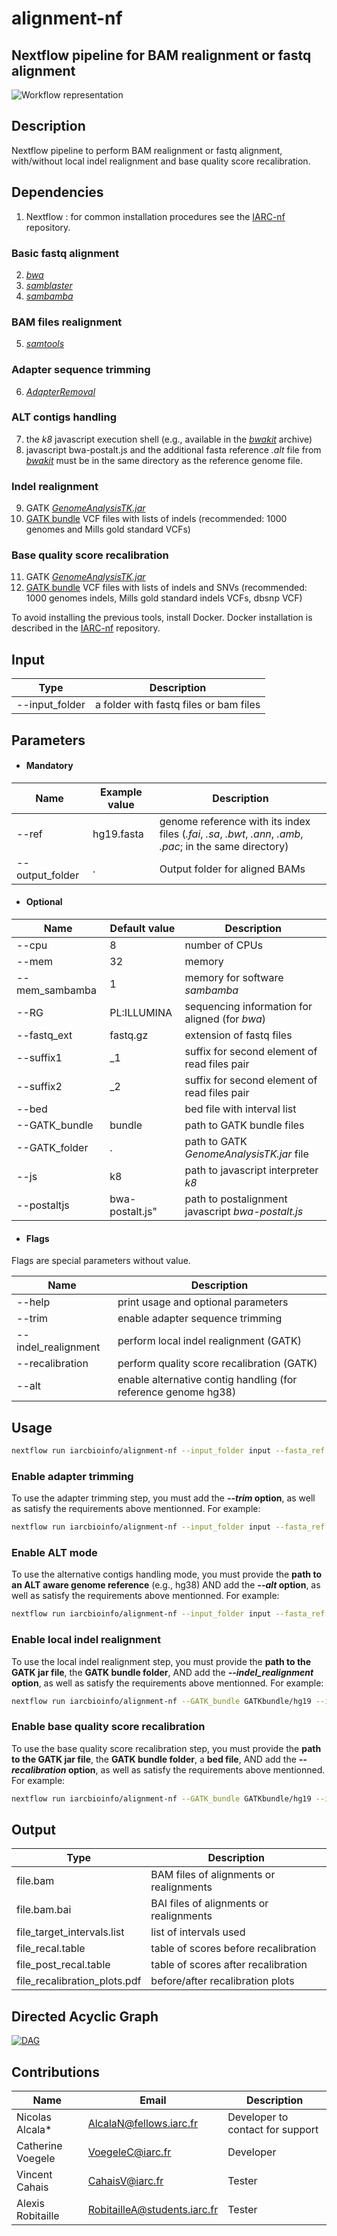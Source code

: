 # alignment-nf

## Nextflow pipeline for BAM realignment or fastq alignment

![Workflow representation](WESpipeline.png?raw=true "Scheme of alignment/realignment Workflow")

## Description

Nextflow pipeline to perform BAM realignment or fastq alignment, with/without local indel realignment and base quality score recalibration.

## Dependencies

1. Nextflow : for common installation procedures see the [IARC-nf](https://github.com/IARCbioinfo/IARC-nf) repository.

### Basic fastq alignment
2. [*bwa*](https://github.com/lh3/bwa)
3. [*samblaster*](https://github.com/GregoryFaust/samblaster)
4. [*sambamba*](https://github.com/lomereiter/sambamba)

### BAM files realignment
5. [*samtools*](http://samtools.sourceforge.net/)

### Adapter sequence trimming
6. [*AdapterRemoval*](https://github.com/MikkelSchubert/adapterremoval)

### ALT contigs handling
7. the *k8* javascript execution shell (e.g., available in the [*bwakit*](https://sourceforge.net/projects/bio-bwa/files/bwakit/) archive)
8. javascript bwa-postalt.js and the additional fasta reference *.alt* file from [*bwakit*](https://github.com/lh3/bwa/tree/master/bwakit) must be in the same directory as the reference genome file.

### Indel realignment
9. GATK [*GenomeAnalysisTK.jar*](https://software.broadinstitute.org/gatk/guide/quickstart)
10. [GATK bundle](https://software.broadinstitute.org/gatk/download/bundle) VCF files with lists of indels (recommended: 1000 genomes and Mills gold standard VCFs)

### Base quality score recalibration
11. GATK [*GenomeAnalysisTK.jar*](https://software.broadinstitute.org/gatk/guide/quickstart)
12. [GATK bundle](https://software.broadinstitute.org/gatk/download/bundle) VCF files with lists of indels and SNVs (recommended: 1000 genomes indels, Mills gold standard indels VCFs, dbsnp VCF)

To avoid installing the previous tools, install Docker. Docker installation is described in the [IARC-nf](https://github.com/IARCbioinfo/IARC-nf) repository.

## Input 
 | Type      | Description     |
  |-----------|---------------|
  | --input_folder    | a folder with fastq files or bam files |

## Parameters

* #### Mandatory

| Name | Example value | Description |
|-----------|--------------|-------------| 
|--ref    | hg19.fasta | genome reference  with its index files (*.fai*, *.sa*, *.bwt*, *.ann*, *.amb*, *.pac*; in the same directory) |
|--output_folder   | . | Output folder for aligned BAMs|

* #### Optional

| Name | Default value | Description |
|-----------|--------------|-------------| 
|--cpu          | 8 | number of CPUs |
|--mem         | 32 | memory|
|--mem\_sambamba | 1 | memory for software *sambamba*|
|--RG           | PL:ILLUMINA | sequencing information for aligned (for *bwa*)|
|--fastq_ext    | fastq.gz | extension of fastq files|
|--suffix1      | \_1 | suffix for second element of read files pair|
|--suffix2      | \_2 | suffix for second element of read files pair|
|--bed    | | bed file with interval list|
|--GATK_bundle  | bundle | path to GATK bundle files|
|--GATK_folder  | . | path to GATK *GenomeAnalysisTK.jar* file |
|--js           | k8 | path to javascript interpreter *k8*|
|--postaltjs    | bwa-postalt.js" | path to postalignment javascript *bwa-postalt.js*|


* #### Flags

Flags are special parameters without value.

| Name  | Description |
|-----------|-------------| 
| --help | print usage and optional parameters |
|--trim     | enable adapter sequence trimming|
|--indel_realignment  | perform local indel realignment (GATK)|
|--recalibration  | perform quality score recalibration (GATK)|
|--alt         | enable alternative contig handling (for reference genome hg38)|

## Usage
```bash
nextflow run iarcbioinfo/alignment-nf --input_folder input --fasta_ref hg19.fasta --out_folder output
```
### Enable adapter trimming
To use the adapter trimming step, you must add the ***--trim* option**, as well as satisfy the requirements above mentionned. For example:
```bash
nextflow run iarcbioinfo/alignment-nf --input_folder input --fasta_ref reference/hs38DH.fa -out_folder output --trim
```

### Enable ALT mode
To use the alternative contigs handling mode, you must provide the **path to an ALT aware genome reference** (e.g., hg38) AND add the ***--alt* option**, as well as satisfy the requirements above mentionned. For example:
```bash
nextflow run iarcbioinfo/alignment-nf --input_folder input --fasta_ref reference/hs38DH.fa --js /user/bin/k8/k8 --postaltjs /user/bin/bwa-0.7.15/bwakit/bwa-postalt.js -out_folder output --alt
```
### Enable local indel realignment
To use the local indel realignment step, you must provide the **path to the GATK jar file**, the **GATK bundle folder**, AND add the ***--indel_realignment* option**, as well as satisfy the requirements above mentionned. For example:
```bash
nextflow run iarcbioinfo/alignment-nf --GATK_bundle GATKbundle/hg19 --input_folder input --fasta_ref reference/hg19.fa --GATK_folder /user/bin7GATK-3.6-0 --out_folder output --indel_realignment
```

### Enable base quality score recalibration
To use the base quality score recalibration step, you must provide the **path to the GATK jar file**, the **GATK bundle folder**, a **bed file**, AND add the ***--recalibration* option**, as well as satisfy the requirements above mentionned. For example:
```bash
nextflow run iarcbioinfo/alignment-nf --GATK_bundle GATKbundle/hg19 --input_folder input --fasta_ref reference/hg19.fa --GATK_folder /user/bin7GATK-3.6-0 --intervals reference/hg19_intervals.bed --out_folder output --recalibration
```

## Output 
  | Type      | Description     |
  |-----------|---------------|
  | file.bam    | BAM files of alignments or realignments |
  | file.bam.bai    | BAI files of alignments or realignments |
  | file_target_intervals.list    | list of intervals used  |
  | file_recal.table | table of scores before recalibration   |
  | file_post_recal.table   | table of scores after recalibration |
  | file_recalibration_plots.pdf   |  before/after recalibration plots   |

## Directed Acyclic Graph
[![DAG](dag.png)](http://htmlpreview.github.io/?https://github.com/IARCbioinfo/alignment-nf/blob/dev/dag.html)

## Contributions

  | Name      | Email | Description     |
  |-----------|---------------|-----------------| 
  | Nicolas Alcala*    | AlcalaN@fellows.iarc.fr    | Developer to contact for support |
  | Catherine Voegele    |     VoegeleC@iarc.fr | Developer |
  | Vincent Cahais | CahaisV@iarc.fr | Tester |
  | Alexis Robitaille | RobitailleA@students.iarc.fr | Tester |
  
